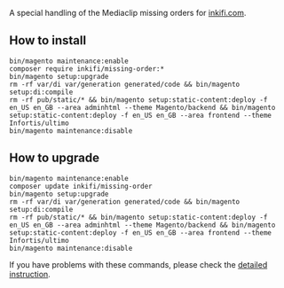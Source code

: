 A special handling of the Mediaclip missing orders for [inkifi.com](https://inkifi.com).

## How to install
```
bin/magento maintenance:enable
composer require inkifi/missing-order:*
bin/magento setup:upgrade
rm -rf var/di var/generation generated/code && bin/magento setup:di:compile
rm -rf pub/static/* && bin/magento setup:static-content:deploy -f en_US en_GB --area adminhtml --theme Magento/backend && bin/magento setup:static-content:deploy -f en_US en_GB --area frontend --theme Infortis/ultimo
bin/magento maintenance:disable
```

## How to upgrade
```
bin/magento maintenance:enable
composer update inkifi/missing-order
bin/magento setup:upgrade
rm -rf var/di var/generation generated/code && bin/magento setup:di:compile
rm -rf pub/static/* && bin/magento setup:static-content:deploy -f en_US en_GB --area adminhtml --theme Magento/backend && bin/magento setup:static-content:deploy -f en_US en_GB --area frontend --theme Infortis/ultimo
bin/magento maintenance:disable
```

If you have problems with these commands, please check the [detailed instruction](https://mage2.pro/t/263).